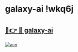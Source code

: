 # galaxy-ai !wkq6j

# <h2><a href="https://p5kynr.esa.edu.pl?title=galaxy-ai&ref=wkq6j">🔗👉 🔴 galaxy-ai</a></h2>

[![acn](https://github.com/user-attachments/assets/0f9c940e-d8b0-45ae-aac7-cd30a18b3e1c)](https://p5kynr.esa.edu.pl?title=galaxy-ai&ref=wkq6j)

